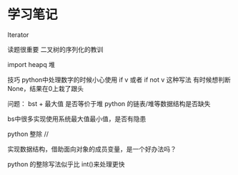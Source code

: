 # 学习笔记
Iterator

读题很重要 二叉树的序列化的教训

import heapq 堆

技巧 python中处理数字的时候小心使用 if v 或者 if not v 这种写法
有时候想判断None，结果在0上栽了跟头

问题：
bst + 最大值 是否等价于堆
python 的链表/堆等数据结构是否缺失

bs中很多实现使用系统最大值最小值，是否有隐患

python 整除 //

实现数据结构，借助面向对象的成员变量，是一个好办法吗？

python 的整除写法似乎比 int()来处理更快

